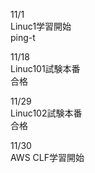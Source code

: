 11/1<br>
    Linuc1学習開始<br>
    ping-t<br>

11/18<br>
    Linuc101試験本番<br>
    合格<br>

11/29<br>
    Linuc102試験本番<br>
    合格<br>

11/30<br>
    AWS CLF学習開始<br>
